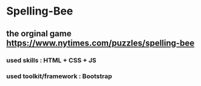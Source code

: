 # Spelling-Bee

## the orginal game https://www.nytimes.com/puzzles/spelling-bee
### used skills : HTML + CSS + JS
### used toolkit/framework : Bootstrap
